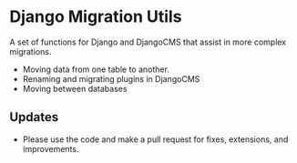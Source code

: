 # Django Migration Utils


A set of functions for Django and DjangoCMS that assist in more complex migrations.

- Moving data from one table to another. 
- Renaming and migrating plugins in DjangoCMS
- Moving between databases

## Updates
- Please use the code and make a pull request for fixes, extensions, and improvements.
